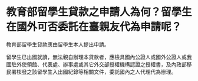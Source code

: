# 教育部留學生貸款之申請人為何？留學生在國外可否委託在臺親友代為申請呢？

教育部留學生貸款應由留學生本人提出申請。

留學生已出國就讀，無法親自辦理本貸款者，應檢具國內公證人或國外公證人或我國駐外使領館、代表處、辦事處或其它外交部授權機構認證之授權書，及內政部移民署核發之該留學生入出國紀錄等相關文件，委託國內之人代理代為辦理。
